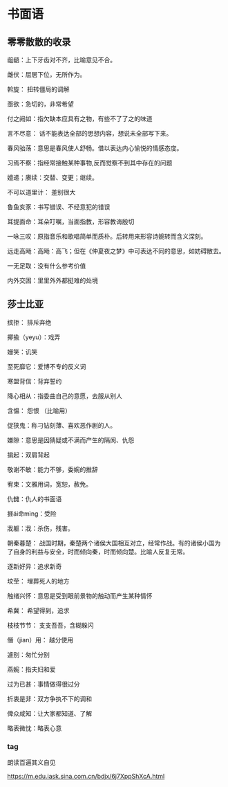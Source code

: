 # 书面语

## 零零散散的收录

龃龉：上下牙齿对不齐，比喻意见不合。

雌伏：屈居下位，无所作为。

斡旋： 扭转僵局的调解 

亟欲：急切的，非常希望

付之阙如：指欠缺本应具有之物，有些不了了之的味道

言不尽意： 话不能表达全部的思想内容，想说未全部写下来。

春风骀荡：意思是春风使人舒畅。借以表达内心愉悦的情感态度。

习焉不察：指经常接触某种事物,反而觉察不到其中存在的问题

嬗递；赓续：交替、变更；继续。

不可以道里计： 差别很大

鲁鱼亥豕：书写错误、不经意犯的错误

耳提面命：耳朵叮嘱，当面指教，形容教诲殷切

一咏三叹：原指音乐和歌唱简单而质朴。后转用来形容诗婉转而含义深刻。

远走高飏：高飏：高飞；但在《仲夏夜之梦》中可表达不同的意思，如妨碍散去。

一无足取：没有什么参考价值

内外交困：里里外外都挺难的处境

## 莎士比亚

摈拒： 排斥弃绝

揶揄（yeyu）：戏弄

姗笑：讥笑

至死靡它：爱博不专的反义词

寒盟背信：背弃誓约

降心相从：指委曲自己的意愿，去服从别人

含愠： 怨恨 （比喻用）

促狭鬼：称刁钻刻薄、喜欢恶作剧的人。

嫌隙：意思是因猜疑或不满而产生的隔阂、仇怨

掮起：双肩背起

敬谢不敏：能力不够，委婉的推辞 

宥束：文雅用词，宽恕，赦免。

仇雠：仇人的书面语

捱ái命mìng：受险

戕躯：戕：杀伤，残害。

朝秦暮楚： 战国时期，秦楚两个诸侯大国相互对立，经常作战。有的诸侯小国为了自身的利益与安全，时而倾向秦，时而倾向楚。比喻人反复无常。

逐新好异：追求新奇

坟茔： 埋葬死人的地方

触绪兴怀：意思是受到眼前景物的触动而产生某种情怀

希冀： 希望得到，追求

枝枝节节： 支支吾吾，含糊躲闪

僭（jian）用： 越分使用

遽别：匆忙分别

燕婉：指夫妇和爱

过为已甚：事情做得很过分

折衷是非：双方争执不下的调和

俾众咸知：让大家都知道、了解

略表微忱：略表心意

### tag

朗读百遍其义自见

https://m.edu.iask.sina.com.cn/bdjx/6j7XppShXcA.html
